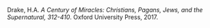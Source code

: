 Drake, H.A. _A Century of Miracles: Christians, Pagans, Jews, and the Supernatural, 312-410_. Oxford University Press, 2017.
